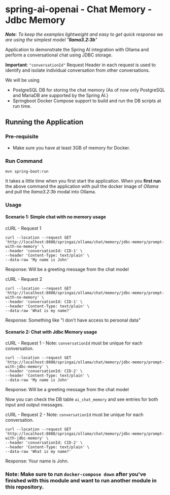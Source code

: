 # spring-ai-openai - Chat Memory - Jdbc Memory

_**Note**: To keep the examples lightweight and easy to get quick response we are using the simplest model "**llama3.2:3b**"_

Application to demonstrate the Spring AI integration with Ollama and perform a conversational chat using JDBC storage.

**Important**: `"conversationId"` Request Header  in each request is used to identify and isolate individual conversation from other conversations.

We will be using
- PostgreSQL DB for storing the chat memory (As of now only PostgreSQL and MariaDB are supported by the Spring AI.)
- Springboot Docker Compose support to build and run the DB scripts at run time.


## Running the Application 
### Pre-requisite
- Make sure you have at least 3GB of memory for Docker.

### Run Command
```
mvn spring-boot:run
```
It takes a little time when you first start the application. 
When you **first run** the above command the application with pull the docker image of _Ollama_ and pull the _llama3.2:3b_ modal into Ollama. 

### Usage
#### Scenario 1:  Simple chat with no memory usage
cURL - Request 1
```
curl --location --request GET 'http://localhost:8080/springai/ollama/chat/memory/jdbc-memory/prompt-with-no-memory' \
--header 'conversationId: CID-1' \
--header 'Content-Type: text/plain' \
--data-raw 'My name is John'
```
Response: Will be a greeting message from the chat model

cURL - Request 2
```
curl --location --request GET 'http://localhost:8080/springai/ollama/chat/memory/jdbc-memory/prompt-with-no-memory' \
--header 'conversationId: CID-1' \
--header 'Content-Type: text/plain' \
--data-raw 'What is my name?'
```
Response: Something like "I don't have access to personal data"


#### Scenario 2:  Chat with Jdbc Memory usage
cURL - Request 1 - Note: `conversationId` must be unique for each conversation.
```
curl --location --request GET 'http://localhost:8080/springai/ollama/chat/memory/jdbc-memory/prompt-with-jdbc-memory' \
--header 'conversationId: CID-2' \
--header 'Content-Type: text/plain' \
--data-raw 'My name is John'
```
Response: Will be a greeting message from the chat model

Now you can check the DB table `ai_chat_memory` and see entries for both input and output messages.

cURL - Request 2 - Note: `conversationId` must be unique for each conversation.
```
curl --location --request GET 'http://localhost:8080/springai/ollama/chat/memory/jdbc-memory/prompt-with-jdbc-memory' \
--header 'conversationId: CID-2' \
--header 'Content-Type: text/plain' \
--data-raw 'What is my name?'
```
Response: Your name is John.


### Note: Make sure to run `docker-compose down` after you've finished with this module and want to run another module in this repository.
